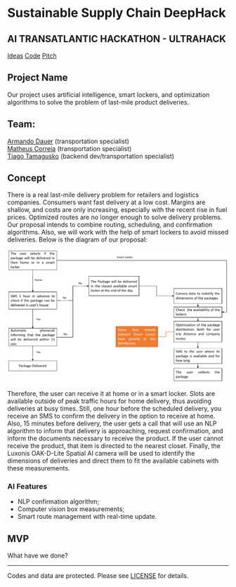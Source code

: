 # Sustainable Supply Chain DeepHack

## AI TRANSATLANTIC HACKATHON - ULTRAHACK

[Ideas](https://docs.google.com/document/d/1BjOzDVyPdYw4VCrMpDJSqaygSjmlmXd4kGMiTXUDkdo/edit) [Code](LINK) [Pitch](LINK)

## Project Name

Our project uses artificial intelligence, smart lockers, and optimization algorithms to solve the problem of last-mile product deliveries.

## Team:

[Armando Dauer](LINK) (transportation specialist) \
[Matheus Correia](https://github.com/matheusgomesms) (transportation specialist) \
[Tiago Tamagusko](https://github.com/tamagusko) (backend dev/transportation specialist)

## Concept

There is a real last-mile delivery problem for retailers and logistics companies. Consumers want fast delivery at a low cost. Margins are shallow, and costs are only increasing, especially with the recent rise in fuel prices.
Optimized routes are no longer enough to solve delivery problems. Our proposal intends to combine routing, scheduling, and confirmation algorithms. Also, we will work with the help of smart lockers to avoid missed deliveries. Below is the diagram of our proposal:

![Concept](img/concept.png)

Therefore, the user can receive it at home or in a smart locker. Slots are available outside of peak traffic hours for home delivery, thus avoiding deliveries at busy times. Still, one hour before the scheduled delivery, you receive an SMS to confirm the delivery in the option to receive at home. Also, 15 minutes before delivery, the user gets a call that will use an NLP algorithm to inform that delivery is approaching, request confirmation, and inform the documents necessary to receive the product. If the user cannot receive the product, that item is directed to the nearest closet.
Finally, the Luxonis OAK-D-Lite Spatial AI camera will be used to identify the dimensions of deliveries and direct them to fit the available cabinets with these measurements.

### AI Features

- NLP confirmation algorithm;
- Computer vision box measurements;
- Smart route management with real-time update.


## MVP

What have we done?

---

Codes and data are protected. Please see [LICENSE](LICENSE) for details.
